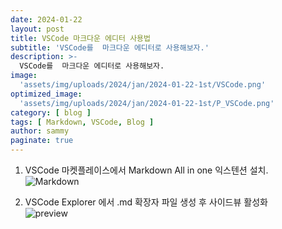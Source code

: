 ```yaml
---
date: 2024-01-22
layout: post
title: VSCode 마크다운 에디터 사용법
subtitle: 'VSCode를  마크다운 에디터로 사용해보자.'
description: >-
  VSCode를  마크다운 에디터로 사용해보자.
image:
  'assets/img/uploads/2024/jan/2024-01-22-1st/VSCode.png'
optimized_image:
  'assets/img/uploads/2024/jan/2024-01-22-1st/P_VSCode.png'
category: [ blog ]
tags: [ Markdown, VSCode, Blog ]
author: sammy
paginate: true
---
```


1. VSCode 마켓플레이스에서 Markdown All in one 익스텐션 설치.  
![Markdown](../assets/img/uploads/2024/jan/2024-01-22-1st/markdown.png) 


1. VSCode Explorer 에서 .md 확장자 파일 생성 후 사이드뷰 활성화  
![preview](../assets/img/uploads/2024/jan/2024-01-22-1st/preview.png)
  
